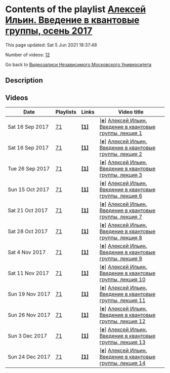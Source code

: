 # Contents of the playlist [Алексей Ильин. Введение в квантовые группы, осень 2017](https://www.youtube.com/playlist?list=PLp9ABVh6_x4H_lCrvHaktE2yaf3FDUnUB)

This page updated: Sat 5 Jun 2021 18:37:48

Number of videos: [12](#videos)

Go back to [Видеозаписи Независимого Московского Университета](../README.md)

## Description



## Videos

|Date|Playlists|Links|Video title|
|---|---|---|---|
| Sat&nbsp;16&nbsp;Sep&nbsp;2017 | [71](../playlists/71 "Алексей Ильин. Введение в квантовые группы, осень 2017") | [**[1]**](http://ium.mccme.ru/f17/f17-Ilin-programm.pdf) | [[**e**](https://studio.youtube.com/video/qPw5yhAxUwQ/edit "Edit")] [Алексей Ильин. Введение в квантовые группы, лекция 1](https://www.youtube.com/watch?v=qPw5yhAxUwQ&list=PLp9ABVh6_x4H_lCrvHaktE2yaf3FDUnUB "Спецкурс НМУ, рекомендованный для 3 курса и старше.  5 сентября 2017 г. 17:30, НМУ 303 (Москва, Большой Власьевский пер., 11) http://ium.mccme.ru/f17/f17-Ilin-programm.pdf") |
| Sat&nbsp;16&nbsp;Sep&nbsp;2017 | [71](../playlists/71 "Алексей Ильин. Введение в квантовые группы, осень 2017") | [**[1]**](http://ium.mccme.ru/f17/f17-Ilin-programm.pdf) | [[**e**](https://studio.youtube.com/video/s6KEmNS75Os/edit "Edit")] [Алексей Ильин. Введение в квантовые группы, лекция 2](https://www.youtube.com/watch?v=s6KEmNS75Os&list=PLp9ABVh6_x4H_lCrvHaktE2yaf3FDUnUB "Спецкурс НМУ, рекомендованный для 3 курса и старше.  12 сентября 2017 г. 17:30, НМУ 303 (Москва, Большой Власьевский пер., 11) http://ium.mccme.ru/f17/f17-Ilin-programm.pdf") |
| Tue&nbsp;26&nbsp;Sep&nbsp;2017 | [71](../playlists/71 "Алексей Ильин. Введение в квантовые группы, осень 2017") | [**[1]**](http://ium.mccme.ru/f17/f17-Ilin-programm.pdf) | [[**e**](https://studio.youtube.com/video/IIArljCV8uw/edit "Edit")] [Алексей Ильин. Введение в квантовые группы, лекция 3](https://www.youtube.com/watch?v=IIArljCV8uw&list=PLp9ABVh6_x4H_lCrvHaktE2yaf3FDUnUB "Спецкурс НМУ, рекомендованный для 3 курса и старше.  19 сентября 2017 г. 17:30, НМУ 303 (Москва, Большой Власьевский пер., 11) http://ium.mccme.ru/f17/f17-Ilin-programm.pdf") |
| Sun&nbsp;15&nbsp;Oct&nbsp;2017 | [71](../playlists/71 "Алексей Ильин. Введение в квантовые группы, осень 2017") | [**[1]**](http://ium.mccme.ru/f17/f17-Ilin-programm.pdf) | [[**e**](https://studio.youtube.com/video/iUDrHRybuyk/edit "Edit")] [Алексей Ильин. Введение в квантовые группы, лекция 6](https://www.youtube.com/watch?v=iUDrHRybuyk&list=PLp9ABVh6_x4H_lCrvHaktE2yaf3FDUnUB "Спецкурс НМУ, рекомендованный для 3 курса и старше.  10 октября 2017 г. 17:30, НМУ 303 (Москва, Большой Власьевский пер., 11) http://ium.mccme.ru/f17/f17-Ilin-programm.pdf") |
| Sat&nbsp;21&nbsp;Oct&nbsp;2017 | [71](../playlists/71 "Алексей Ильин. Введение в квантовые группы, осень 2017") | [**[1]**](http://ium.mccme.ru/f17/f17-Ilin-programm.pdf) | [[**e**](https://studio.youtube.com/video/t0waOCa3ato/edit "Edit")] [Алексей Ильин. Введение в квантовые группы, лекция 7](https://www.youtube.com/watch?v=t0waOCa3ato&list=PLp9ABVh6_x4H_lCrvHaktE2yaf3FDUnUB "Спецкурс НМУ, рекомендованный для 3 курса и старше.  17 октября 2017 г. 17:30, НМУ 303 (Москва, Большой Власьевский пер., 11) http://ium.mccme.ru/f17/f17-Ilin-programm.pdf") |
| Sat&nbsp;28&nbsp;Oct&nbsp;2017 | [71](../playlists/71 "Алексей Ильин. Введение в квантовые группы, осень 2017") | [**[1]**](http://ium.mccme.ru/f17/f17-Ilin-programm.pdf) | [[**e**](https://studio.youtube.com/video/ZSkdvaez-1w/edit "Edit")] [Алексей Ильин. Введение в квантовые группы, лекция 8](https://www.youtube.com/watch?v=ZSkdvaez-1w&list=PLp9ABVh6_x4H_lCrvHaktE2yaf3FDUnUB "Спецкурс НМУ, рекомендованный для 3 курса и старше.  24 октября 2017 г. 17:30, НМУ 303 (Москва, Большой Власьевский пер., 11) http://ium.mccme.ru/f17/f17-Ilin-programm.pdf") |
| Sat&nbsp;4&nbsp;Nov&nbsp;2017 | [71](../playlists/71 "Алексей Ильин. Введение в квантовые группы, осень 2017") | [**[1]**](http://ium.mccme.ru/f17/f17-Ilin-programm.pdf) | [[**e**](https://studio.youtube.com/video/97WavuV7NQ0/edit "Edit")] [Алексей Ильин. Введение в квантовые группы, лекция 9](https://www.youtube.com/watch?v=97WavuV7NQ0&list=PLp9ABVh6_x4H_lCrvHaktE2yaf3FDUnUB "Спецкурс НМУ, рекомендованный для 3 курса и старше.  31 октября 2017 г. 17:30, НМУ 303 (Москва, Большой Власьевский пер., 11) http://ium.mccme.ru/f17/f17-Ilin-programm.pdf") |
| Sat&nbsp;11&nbsp;Nov&nbsp;2017 | [71](../playlists/71 "Алексей Ильин. Введение в квантовые группы, осень 2017") | [**[1]**](http://ium.mccme.ru/f17/f17-Ilin-programm.pdf) | [[**e**](https://studio.youtube.com/video/RorQ2BsqQqs/edit "Edit")] [Алексей Ильин. Введение в квантовые группы, лекция 10](https://www.youtube.com/watch?v=RorQ2BsqQqs&list=PLp9ABVh6_x4H_lCrvHaktE2yaf3FDUnUB "Спецкурс НМУ, рекомендованный для 3 курса и старше.  7 ноября 2017 г. 17:30, НМУ 303 (Москва, Большой Власьевский пер., 11) http://ium.mccme.ru/f17/f17-Ilin-programm.pdf") |
| Sun&nbsp;19&nbsp;Nov&nbsp;2017 | [71](../playlists/71 "Алексей Ильин. Введение в квантовые группы, осень 2017") | [**[1]**](http://ium.mccme.ru/f17/f17-Ilin-programm.pdf) | [[**e**](https://studio.youtube.com/video/Q1TkhdmVjPg/edit "Edit")] [Алексей Ильин. Введение в квантовые группы, лекция 11](https://www.youtube.com/watch?v=Q1TkhdmVjPg&list=PLp9ABVh6_x4H_lCrvHaktE2yaf3FDUnUB "Спецкурс НМУ, рекомендованный для 3 курса и старше.  14 ноября 2017 г. 17:30, НМУ 303 (Москва, Большой Власьевский пер., 11) http://ium.mccme.ru/f17/f17-Ilin-programm.pdf") |
| Sun&nbsp;26&nbsp;Nov&nbsp;2017 | [71](../playlists/71 "Алексей Ильин. Введение в квантовые группы, осень 2017") | [**[1]**](http://ium.mccme.ru/f17/f17-Ilin-programm.pdf) | [[**e**](https://studio.youtube.com/video/olf34JYT8eE/edit "Edit")] [Алексей Ильин. Введение в квантовые группы, лекция 12](https://www.youtube.com/watch?v=olf34JYT8eE&list=PLp9ABVh6_x4H_lCrvHaktE2yaf3FDUnUB "Спецкурс НМУ, рекомендованный для 3 курса и старше.  21 ноября 2017 г. 17:30, НМУ 303 (Москва, Большой Власьевский пер., 11) http://ium.mccme.ru/f17/f17-Ilin-programm.pdf") |
| Sun&nbsp;3&nbsp;Dec&nbsp;2017 | [71](../playlists/71 "Алексей Ильин. Введение в квантовые группы, осень 2017") | [**[1]**](http://ium.mccme.ru/f17/f17-Ilin-programm.pdf) | [[**e**](https://studio.youtube.com/video/jn_UueAmKqU/edit "Edit")] [Алексей Ильин. Введение в квантовые группы, лекция 13](https://www.youtube.com/watch?v=jn_UueAmKqU&list=PLp9ABVh6_x4H_lCrvHaktE2yaf3FDUnUB "Спецкурс НМУ, рекомендованный для 3 курса и старше.  28 ноября 2017 г. 17:30, НМУ 303 (Москва, Большой Власьевский пер., 11) http://ium.mccme.ru/f17/f17-Ilin-programm.pdf") |
| Sun&nbsp;24&nbsp;Dec&nbsp;2017 | [71](../playlists/71 "Алексей Ильин. Введение в квантовые группы, осень 2017") | [**[1]**](http://ium.mccme.ru/f17/f17-Ilin-programm.pdf) | [[**e**](https://studio.youtube.com/video/w1YuxMRamWQ/edit "Edit")] [Алексей Ильин. Введение в квантовые группы, лекция 14](https://www.youtube.com/watch?v=w1YuxMRamWQ&list=PLp9ABVh6_x4H_lCrvHaktE2yaf3FDUnUB "Спецкурс НМУ, рекомендованный для 3 курса и старше.  12 декабря 2017 г. 17:30, НМУ 303 (Москва, Большой Власьевский пер., 11) http://ium.mccme.ru/f17/f17-Ilin-programm.pdf") |
